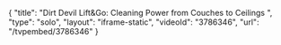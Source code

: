 {
    "title": "Dirt Devil Lift&Go: Cleaning Power from Couches to Ceilings ",
    "type": "solo",
    "layout": "iframe-static",
    "videoId": "3786346",
    "url": "\/tvpembed\/3786346"
}